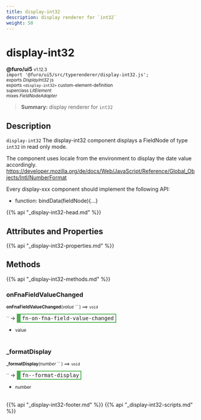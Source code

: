 ```yaml
---
title: display-int32
description: display renderer for `int32`
weight: 50
---
```


# display-int32
**@furo/ui5** <small>v1.12.3</small>
<br>`import '@furo/ui5/src/typerenderer/display-int32.js';`<small>
<br>exports *DisplayInt32* js
<br>exports `<display-int32>` custom-element-definition
<br>superclass *LitElement*
<br> mixes *FieldNodeAdapter*</small>

> **Summary:** display renderer for `int32`

## Description

`display-int32`
The display-int32 component displays a FieldNode of type `int32` in read only mode.

The component uses locale from the environment to display the date value accordingly.
https://developer.mozilla.org/de/docs/Web/JavaScript/Reference/Global_Objects/Intl/NumberFormat

Every display-xxx component should implement the following API:
- function: bindData(fieldNode){...}

{{% api "_display-int32-head.md" %}}

## Attributes and Properties
{{% api "_display-int32-properties.md" %}}






## Methods
{{% api "_display-int32-methods.md" %}}


### **onFnaFieldValueChanged**
<small>**onFnaFieldValueChanged**(*value* `` ) ⟹ `void`</small>

<small>`` </small> →
<span  style="border-width:2px 2px 2px 10px; border-style: solid;border-color:  rgb(76, 175, 80);font-family:monospace; padding:2px 4px;">fn-on-fna-field-value-changed</span>



- <small>value </small>
<br><br>

### **_formatDisplay**
<small>**_formatDisplay**(*number* `` ) ⟹ `void`</small>

<small>`` </small> →
<span  style="border-width:2px 2px 2px 10px; border-style: solid;border-color:  rgb(76, 175, 80);font-family:monospace; padding:2px 4px;">fn--format-display</span>



- <small>number </small>
<br><br>





{{% api "_display-int32-footer.md" %}}
{{% api "_display-int32-scripts.md" %}}
